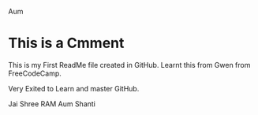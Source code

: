 Aum

# This is a Cmment

This is my First ReadMe file created in GitHub.
Learnt this from Gwen from FreeCodeCamp.

Very Exited to Learn and master GitHub.

Jai Shree RAM
Aum Shanti
